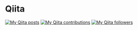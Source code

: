 # Qiita
[![My Qiita posts](https://qiita-badge.apiapi.app/s/mahito6/posts.svg)](http://qiita.com/mahito6)
[![My Qiita contributions](https://qiita-badge.apiapi.app/s/mahito6/contributions.svg)](http://qiita.com/mahito6)
[![My Qiita followers](https://qiita-badge.apiapi.app/s/mahito6/followers.svg)](http://qiita.com/mahito6)
